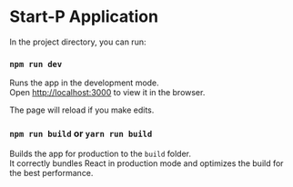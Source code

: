 # Start-P Application

In the project directory, you can run:

### `npm run dev`

Runs the app in the development mode.<br>
Open [http://localhost:3000](http://localhost:3000) to view it in the browser.

The page will reload if you make edits.<br>

### `npm run build`  or `yarn run build`

Builds the app for production to the `build` folder.<br>
It correctly bundles React in production mode and optimizes the build for the best performance.
